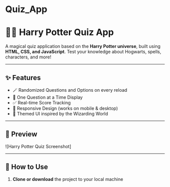 # Quiz_App
# 🧙‍♂️ Harry Potter Quiz App

A magical quiz application based on the **Harry Potter universe**, built using **HTML, CSS, and JavaScript**. Test your knowledge about Hogwarts, spells, characters, and more!

---

## ✨ Features

- 🪄 Randomized Questions and Options on every reload
- 🧠 One Question at a Time Display
- ✅ Real-time Score Tracking
- 📱 Responsive Design (works on mobile & desktop)
- 🎨 Themed UI inspired by the Wizarding World

---

## 📸 Preview

![Harry Potter Quiz Screenshot]

---

## 🚀 How to Use

1. **Clone or download** the project to your local machine
